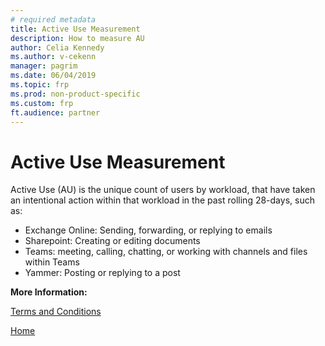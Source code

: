 ```yaml
---
# required metadata
title: Active Use Measurement
description: How to measure AU
author: Celia Kennedy
ms.author: v-cekenn
manager: pagrim
ms.date: 06/04/2019
ms.topic: frp
ms.prod: non-product-specific
ms.custom: frp
ft.audience: partner
---
```


# Active Use Measurement

Active Use (AU) is the unique count of users by workload, that have taken an intentional action within that workload in the past rolling 28-days, such as:

- Exchange Online: Sending, forwarding, or replying to emails
- Sharepoint: Creating or editing documents
- Teams: meeting, calling, chatting, or working with channels and files within Teams
- Yammer: Posting or replying to a post

**More Information:**

[Terms and Conditions](http://aka.ms/fasttrackpartnerterms)

[Home](http://partner-docs.microsoft.com)
